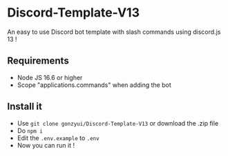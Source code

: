 # Discord-Template-V13

An easy to use Discord bot template with slash commands using discord.js 13 !

## Requirements

- Node JS 16.6 or higher
- Scope "applications.commands" when adding the bot

## Install it

- Use `git clone gonzyui/Discord-Template-V13` or download the .zip file
- Do `npm i`
- Edit the `.env.example` to `.env`
- Now you can run it !
